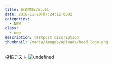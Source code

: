 ```yaml
---
title: 新着情報Vol.01
date: 2018-11-20T07:24:12.000Z
categories:
  - NEW
class:
  - new
description: testpost discription
thumbnail: /madia/images/uploads/head_logo.png
---
```

投稿テスト
![undefined](/madia/images/uploads/aligncenter.jpg)
